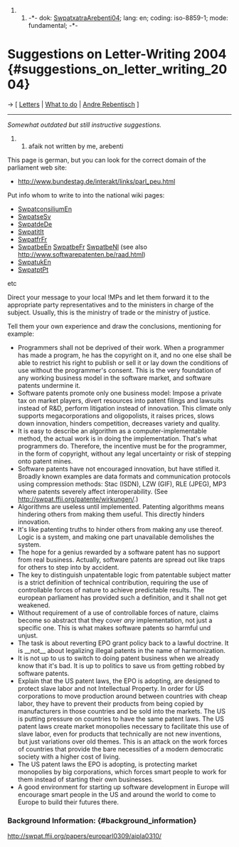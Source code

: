 1.  1.  -\*- dok:
        [SwpatxatraArebenti04](SwpatxatraArebenti04 "wikilink"); lang:
        en; coding: iso-8859-1; mode: fundamental; -\*-

# Suggestions on Letter-Writing 2004 {#suggestions_on_letter_writing_2004}

-\> \[ [ Letters](SwpatxatraEn "wikilink") \| [ What to
do](SwpatgunkaEn "wikilink") \| [ Andre
Rebentisch](AndreRebentischEn "wikilink") \]

------------------------------------------------------------------------

*Somewhat outdated but still instructive suggestions.*

1.  1.  afaik not written by me, arebenti

This page is german, but you can look for the correct domain of the
parliament web site:

-   <http://www.bundestag.de/interakt/links/parl_peu.html>

Put info whom to write to into the national wiki pages:

-   [SwpatconsiliumEn](SwpatconsiliumEn "wikilink")
-   [SwpatseSv](SwpatseSv "wikilink")
-   [SwpatdeDe](SwpatdeDe "wikilink")
-   [SwpatitIt](SwpatitIt "wikilink")
-   [SwpatfrFr](SwpatfrFr "wikilink")
-   [SwpatbeEn](SwpatbeEn "wikilink") [SwpatbeFr](SwpatbeFr "wikilink")
    [SwpatbeNl](SwpatbeNl "wikilink") (see also
    <http://www.softwarepatenten.be/raad.html>)
-   [SwpatukEn](SwpatukEn "wikilink")
-   [SwpatptPt](SwpatptPt "wikilink")

etc

Direct your message to your local !MPs and let them forward it to the
appropriate party representatives and to the ministers in charge of the
subject. Usually, this is the ministry of trade or the ministry of
justice.

Tell them your own experience and draw the conclusions, mentioning for
example:

-   Programmers shall not be deprived of their work. When a programmer
    has made a program, he has the copyright on it, and no one else
    shall be able to restrict his right to publish or sell it or lay
    down the conditions of use without the programmer\'s consent. This
    is the very foundation of any working business model in the software
    market, and software patents undermine it.
-   Software patents promote only one business model: Impose a private
    tax on market players, divert resources into patent filings and
    lawsuits instead of R&D, perform litigation instead of innovation.
    This climate only supports megacorporations and oligopolists, it
    raises prices, slows down innovation, hinders competition, decreases
    variety and quality.
-   It is easy to describe an algorithm as a computer-implementable
    method, the actual work is in doing the implementation. That\'s what
    programmers do. Therefore, the incentive must be for the programmer,
    in the form of copyright, without any legal uncertainty or risk of
    stepping onto patent mines.
-   Software patents have not encouraged innovation, but have stifled
    it. Broadly known examples are data formats and communication
    protocols using compression methods: Stac (ISDN), LZW (GIF), RLE
    (JPEG), MP3 where patents severely affect interoperability. (See
    <http://swpat.ffii.org/patente/wirkungen/>.)
-   Algorithms are useless until implemented. Patenting algorithms means
    hindering others from making them useful. This directly hinders
    innovation.
-   It\'s like patenting truths to hinder others from making any use
    thereof. Logic is a system, and making one part unavailable
    demolishes the system.
-   The hope for a genius rewarded by a software patent has no support
    from real business. Actually, software patents are spread out like
    traps for others to step into by accident.
-   The key to distinguish unpatentable logic from patentable subject
    matter is a strict definition of technical contribution, requiring
    the use of controllable forces of nature to achieve predictable
    results. The european parliament has provided such a definition, and
    it shall not get weakened.
-   Without requirement of a use of controllable forces of nature,
    claims become so abstract that they cover *any* implementation, not
    just a specific one. This is what makes software patents so harmful
    und unjust.
-   The task is about reverting EPO grant policy back to a lawful
    doctrine. It is \_\_not\_\_ about legalizing illegal patents in the
    name of harmonization.
-   It is not up to us to switch to doing patent business when we
    already know that it\'s bad. It is up to politics to save us from
    getting robbed by software patents.
-   Explain that the US patent laws, the EPO is adopting, are designed
    to protect slave labor and not Intellectual Property. In order for
    US corporations to move production around between countries with
    cheap labor, they have to prevent their products from being copied
    by manufacturers in those countries and be sold into the markets.
    The US is putting pressure on countries to have the same patent
    laws. The US patent laws create market monopolies necessary to
    facilitate this use of slave labor, even for products that
    technically are not new inventions, but just variations over old
    themes. This is an attack on the work forces of countries that
    provide the bare necessities of a modern democratic society with a
    higher cost of living.
-   The US patent laws the EPO is adopting, is protecting market
    monopolies by big corporations, which forces smart people to work
    for them instead of starting their own businesses.
-   A good environment for starting up software development in Europe
    will encourage smart people in the US and around the world to come
    to Europe to build their futures there.

### Background Information: {#background_information}

<http://swpat.ffii.org/papers/europarl0309/aipla0310/>
